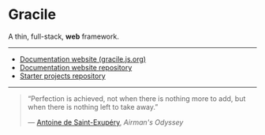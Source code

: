 # Gracile

A thin, full-stack, **web** framework.

---

- [Documentation website (gracile.js.org)](https://gracile.js.org/)
- [Documentation website repository](https://github.com/gracile-web/website)
- [Starter projects repository](https://github.com/gracile-web/starter-projects)

---

> “Perfection is achieved, not when there is nothing more to add,
> but when there is nothing left to take away.”
>
> ― [Antoine de Saint-Exupéry](https://en.wikipedia.org/wiki/Antoine_de_Saint-Exup%C3%A9ry), _Airman's Odyssey_
